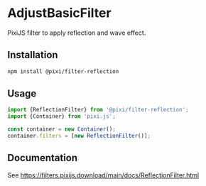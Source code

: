 # AdjustBasicFilter

PixiJS filter to apply reflection and wave effect.

## Installation

```bash
npm install @pixi/filter-reflection
```

## Usage

```js
import {ReflectionFilter} from '@pixi/filter-reflection';
import {Container} from 'pixi.js';

const container = new Container();
container.filters = [new ReflectionFilter()];
```

## Documentation

See https://filters.pixijs.download/main/docs/ReflectionFilter.html